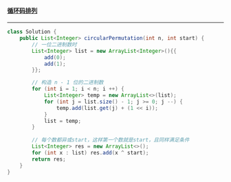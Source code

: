 #### <a href="https://leetcode.cn/problems/circular-permutation-in-binary-representation/">循环码排列</a>

--------------

```java
class Solution {
    public List<Integer> circularPermutation(int n, int start) {
        // 一位二进制数时
        List<Integer> list = new ArrayList<Integer>(){{
            add(0);
            add(1);
        }};

        // 构造 n - 1 位的二进制数
        for (int i = 1; i < n; i ++) {
            List<Integer> temp = new ArrayList<>(list);
            for (int j = list.size() - 1; j >= 0; j --) {
                temp.add(list.get(j) + (1 << i));
            }
            list = temp;
        }
        
        // 每个数都异或start，这样第一个数就是start，且同样满足条件
        List<Integer> res = new ArrayList<>();
        for (int x : list) res.add(x ^ start);
        return res;
    }
}
```

